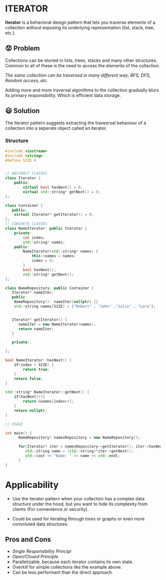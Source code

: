 # ITERATOR

**Iterator** is a behavioral design pattern that lets you traverse elements of a collection without exposing its underlying representation (list, stack, tree, etc.).

## :worried: Problem

Collections can be storied in lists, trees, stacks and many other structures.
Common to all of these is the need to access the elements of the collection.

*The same collection can be traversed in many different way; BFS, DFS, Random access, etc.*

Adding more and more traversal algorithms to the collection gradually blurs its primary responsibility. Which is efficient data storage.

## :smiley: Solution

The Iterator pattern suggests extracting the traveersal behaviour of a collection into a seperate object called an iterator.

### Structure

```c++
#include <iostream>
#include <string>
#define SIZE 4


// ABSTRACT CLASSES
class Iterator {
    public:
        virtual bool hasNext() = 0;
        virtual std::string* getNext() = 0;
};

class Container {
   public: 
    virtual Iterator* getIterator() = 0;
};
// CONCRETE CLASSES
class NameIterator: public Iterator {
    private:
        int index;
        std::string* names;
    public:
        NameIterator(std::string* names) {
            this->names = names;
            index = 0;
        }
        bool hasNext();
        std::string* getNext();
};

class NameRepository: public Container {
   Iterator* nameIter;
   public:
    NameRepository(): nameIter(nullptr) {}
    std::string names[SIZE] = {"Robert" , "John" ,"Julie" , "Lora"};


   Iterator* getIterator() {
      nameIter = new NameIterator(names);
      return nameIter;
   }

   private: 

};

bool NameIterator::hasNext() {
    if(index < SIZE) {
        return true;
    }
    return false;
}

std::string* NameIterator::getNext() {
    if(hasNext()){
        return &names[index++];
    }
    return nullptr;
}	

// USAGE

int main() {
      NameRepository* namesRepository = new NameRepository();

      for(Iterator* iter = namesRepository->getIterator(); iter->hasNext(); ){
         std::string name = (std::string)*iter->getNext();
         std::cout << "Name: " << name << std::endl;
      }
}
```

# Applicability

* Use the iterator pattern when your collection has a complex data structure under the hood, but you want to hide its complexity from clients (For convenience or security).

* Could be used for iterating through trees or graphs or even more convoluted data structures.

## Pros and Cons

* *Single Responsibility Principl*
* *Open/Closed Principle*
* Parallelizable, because each iterator contains its own state.
* Overkill for simple collections like the example above.
* Can be less performant than the direct approach.

